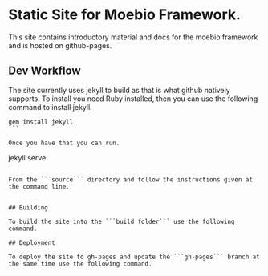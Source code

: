 # Static Site for Moebio Framework.

This site contains introductory material and docs for the moebio framework and is hosted on github-pages.

## Dev Workflow

The site currently uses jekyll to build as that is what github natively supports. To install you need Ruby installed, then you can use the following command to install jekyll.

````
gem install jekyll
```

Once you have that you can run.

````
jekyll serve
```

From the ```source``` directory and follow the instructions given at the command line.


## Building

To build the site into the ```build folder``` use the following command.

## Deployment

To deploy the site to gh-pages and update the ```gh-pages``` branch at the same time use the following command.

